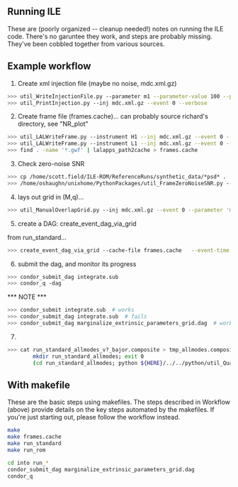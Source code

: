 ## Running ILE

These are (poorly organized -- cleanup needed!) notes on running the ILE code. There's no garuntee they work, and steps are probably missing. They've been cobbled together from various sources. 

## Example workflow

1. Create xml injection file (maybe no noise, mdc.xml.gz)

``` bash
>>> util_WriteInjectionFile.py --parameter m1 --parameter-value 100 --parameter m2 --parameter-value 30 --parameter incl --parameter-value 0.785398 --parameter dist --parameter-value 568.3 --parameter tref --parameter-value 1000000000 --approx EOBNRv2HM --parameter fmin --parameter-value 10
>>> util_PrintInjection.py --inj mdc.xml.gz --event 0 --verbose
```

2. Create frame file (frames.cache)... can probably source richard's directory, see "NR_plot"

```bash
>>> util_LALWriteFrame.py --instrument H1 --inj mdc.xml.gz --event 0 --start 999999900 --stop 1000001000
>>> util_LALWriteFrame.py --instrument L1 --inj mdc.xml.gz --event 0 --start 999999900 --stop 1000001000
>>> find . -name '*.gwf' | lalapps_path2cache > frames.cache
```

3. Check zero-noise SNR

```bash
>>> cp /home/scott.field/ILE-ROM/ReferenceRuns/synthetic_data/*psd* .
>>> /home/oshaughn/unixhome/PythonPackages/util_FrameZeroNoiseSNR.py --cache frames.cache --psd-file H1=H1-psd.xml.gz --psd-file L1=L1-psd.xml.gz
```

4. lays out grid in (M,q)...

```bash
>>> util_ManualOverlapGrid.py --inj mdc.xml.gz --event 0 --parameter 'mtot' --parameter-range '[110,160]' --parameter q --parameter-range '[0.1,1]' --skip-overlap --verbose --grid-cartesian-npts 500)
```

5. create a DAG: create_event_dag_via_grid

from run_standard...

```bash
>>> create_event_dag_via_grid --cache-file frames.cache   --event-time 1000000000  --sim-xml overlap-grid.xml.gz  --fmin-template 20 --reference-freq 0 --channel-name H1=FAKE-STRAIN --channel-name L1=FAKE-STRAIN  --psd-file "H1=H1-psd.xml.gz" --psd-file "L1=L1-psd.xml.gz"  --save-samples --time-marginalization --n-max 500000 --n-eff 200 --output-file CME.xml.gz    --n-copies 2 --fmax 2000 --adapt-weight-exponent 0.2 --adapt-floor-level 0.1 --n-chunk 4000 --approximant EOBNRv2HM --l-max 4 --declination-cosine-sampler --inclination-cosine-sampler  --save-P 0.9
```

6. submit the dag, and monitor its progress

```bash
>>> condor_submit_dag integrate.sub
>>> condor_q -dag
```

*** NOTE ***

```bash
>>> condor_submit integrate.sub  # works
>>> condor_submit_dag integrate.sub  # fails
>>> condor_submit_dag marginalize_extrinsic_parameters_grid.dag  # works
```
7. 

```bash
>>> cat run_standard_allmodes_v?_bajor.composite > tmp_allmodes.composite  # joined !
        mkdir run_standard_allmodes; exit 0
        (cd run_standard_allmodes; python ${HERE}/../../python/util_QuadraticMassPosterior.py --inj-file ../mdc.xml.gz --fname ../tmp_allmodes.composite   --coordinates-M-q --n-max 3e6 --n-eff 3000) #   --fit-method gp )
```

## With makefile

These are the basic steps using makefiles. The steps described in Workflow (above) provide details on the key steps automated by the makefiles. If you're just starting out, please follow the workflow instead. 

```bash
make 
make frames.cache
make run_standard
make run_rom

cd into run_*
condor_submit_dag marginalize_extrinsic_parameters_grid.dag
condor_q
```

